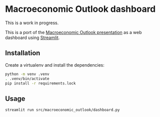 # Macroeconomic Outlook dashboard

This is a work in progress.

This is a port of the [Macroeconomic Outlook presentation](https://www.cepremap.fr/observatoire-macroeconomie/macroeconomic-outlook/) as a web dashboard using [Streamlit](https://streamlit.io/).

## Installation

Create a virtualenv and install the dependencies:

```bash
python -m venv .venv
. .venv/bin/activate
pip install -r requirements.lock
```

## Usage

```bash
streamlit run src/macroeconomic_outlook/dashboard.py
```
